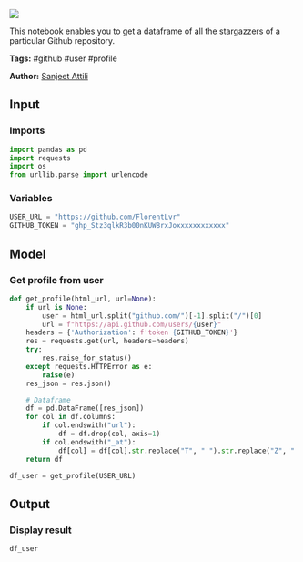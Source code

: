 <a href="https://app.naas.ai/user-redirect/naas/downloader?url=https://raw.githubusercontent.com/jupyter-naas/awesome-notebooks/master/Github/Github_Get_profile_from_user.ipynb" target="_parent"><img src="https://naasai-public.s3.eu-west-3.amazonaws.com/open_in_naas.svg"/></a>

This notebook enables you to get a dataframe of all the stargazzers of a particular Github repository.

**Tags:** #github #user #profile

**Author:** [Sanjeet Attili](https://www.linkedin.com/in/sanjeet-attili-760bab190/)

## Input

### Imports


```python
import pandas as pd
import requests
import os
from urllib.parse import urlencode
```

### Variables


```python
USER_URL = "https://github.com/FlorentLvr"
GITHUB_TOKEN = "ghp_Stz3qlkR3b00nKUW8rxJoxxxxxxxxxxxx"
```

## Model

### Get profile from user


```python
def get_profile(html_url, url=None):
    if url is None:
        user = html_url.split("github.com/")[-1].split("/")[0]
        url = f"https://api.github.com/users/{user}"
    headers = {'Authorization': f'token {GITHUB_TOKEN}'}
    res = requests.get(url, headers=headers)
    try:
        res.raise_for_status()
    except requests.HTTPError as e:
        raise(e)
    res_json = res.json()

    # Dataframe
    df = pd.DataFrame([res_json])
    for col in df.columns:
        if col.endswith("url"):
            df = df.drop(col, axis=1)
        if col.endswith("_at"):
            df[col] = df[col].str.replace("T", " ").str.replace("Z", " ")
    return df

df_user = get_profile(USER_URL)
```

## Output

### Display result


```python
df_user
```
